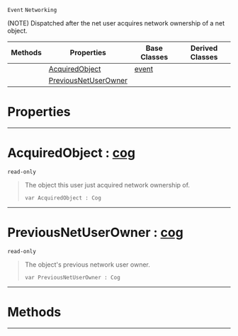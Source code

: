  `Event` `Networking`



(NOTE) Dispatched after the net user acquires network ownership of a net object.

|Methods|Properties|Base Classes|Derived Classes|
|---|---|---|---|
| |[ AcquiredObject](https://github.com/dragonCASTjosh/PlasmaDocs/blob/master/code_reference/class_reference/netuseracquiredobjectownership.markdown#acquiredobject-plasma-engi)|[event](https://github.com/dragonCASTjosh/PlasmaDocs/blob/master/code_reference/class_reference/event.markdown)| |
| |[ PreviousNetUserOwner](https://github.com/dragonCASTjosh/PlasmaDocs/blob/master/code_reference/class_reference/netuseracquiredobjectownership.markdown#previousnetuserowner-zer)| | |


 #  Properties


---  
 #  AcquiredObject : [cog](https://github.com/dragonCASTjosh/PlasmaDocs/blob/master/code_reference/class_reference/cog.markdown)

 `read-only`

> The object this user just acquired network ownership of.
> ``` lang=cpp, name=Lightning
> var AcquiredObject : Cog


---  
 #  PreviousNetUserOwner : [cog](https://github.com/dragonCASTjosh/PlasmaDocs/blob/master/code_reference/class_reference/cog.markdown)

 `read-only`

> The object's previous network user owner.
> ``` lang=cpp, name=Lightning
> var PreviousNetUserOwner : Cog


---  
 #  Methods


---  
 

 